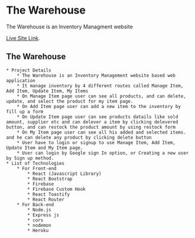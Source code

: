 # The Warehouse

The Warehouse is an Inventory Managment website

[Live Site Link](https://the-warehouse-76732.web.app/).

## The Warehouse 

    * Project Details
        * The Warehouse is an Inventory Management website based web application
        * It manage inventory by 4 different routes called Manage Item, Add Item, Update Item, My Items
        * On Manage Item page user can see all products, and can delete, update, and select the product for my item page.
        * On Add Item page user can add a new item to the inventory by fill up a form
        * On Update Item page user can see products datails like sold amount, supplier etc and can delever a item by clicking delevered button, and can restock the product amount by using restock form
        * On My Item page user can see all his added and selected items. and he can delete any product by clicking delete button
        * User have to login or signup to use Manage Item, Add Item, Update Item and My Item page.
        * User can login by Google sign In option, or Creating a new user by Sign up method.
    * List of Technologies
        * For Front-end
            * React (Javascript Library)
            * React Bootstrap
            * Firebase
            * Firebase Custom Hook
            * React Toastify
            * React Router
        * For Back-end
            * Node.js
            * Express js
            * cors
            * nodemon
            * Heroku 
